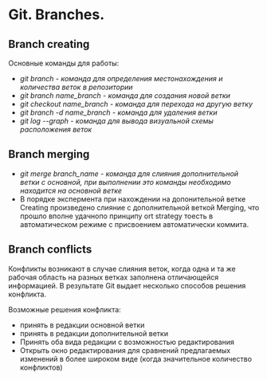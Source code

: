 # Git. Branches.

## Branch creating
Основные команды для работы:
* *git branch - команда для определения местонахождения и количества веток в репозитории*
* *git branch name_branch - команда для создания новой ветки*
* *git checkout name_branch - команда для перехода на другую ветку*
* *git branch -d name_branch - команда для удаления ветки*
* *git log --graph - команда для вывода визуальной схемы расположения веток*

## Branch merging
* *git merge branch_name - команда для слияния дополнительной ветки с основной, при выполнении это команды необходимо находится на основной ветке*
* В порядке экспермента при нахождении на допонительной ветке Creating произведено слияние с дополнительной веткой Merging, что прошло вполне удачнопо принципу ort strategy тоесть в автоматическом режиме с присвоением автоматически коммита.

## Branch conflicts

Конфликты возникают в случае слияния веток, когда одна и та же рабочая область на разных ветках заполнена отличающейся информацией. В результате Git выдает несколько способов решения конфликта.

Возможные решения конфликта:
* принять в редакции основной ветки
* принять в редакции дополнительной ветки
* Принять оба вида редакции с возможностью редактирования
* Открыть окно редактирования для сравнений предлагаемых изменений в более широком виде (когда значительное количество конфликтов)
